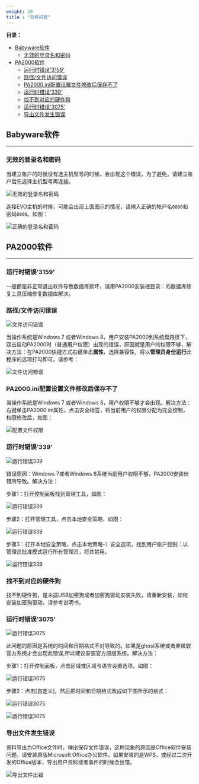 ```yaml
---
weight: 20
title : "软件问题"
---
```


**目录：**

- [Babyware软件](#j10)
  - [无效的登录名和密码](#j11)
- [PA2000软件](#j20)
  - [运行时错误'3159'](#j21)
  - [路径/文件访问错误](#j22)
  - [PA2000.ini配置设置文件修改后保存不了](#j23)
  - [运行时错误'339'](#j24)
  - [找不到对应的硬件狗](#j25)
  - [运行时错误'3075'](#j26)
  - [导出文件发生错误](#j27)

<h2 id="j10">Babyware软件</h2>

---

<h3 id="j11">无效的登录名和密码</h3>

当建立账户的时候没有选主机型号的时候，会出现这个错误，为了避免，请建立账户后先选择主机型号再连接。

![无效的登录名和密码](/help/node3/software/images/babyware-invalid-account-password.png)

连接EVO主机的时候，可能会出现上面图示的情况，请输入正确的帐户名`0000`和密码`0000`。如图：

![正确的登录名和密码](/help/node3/software/images/babyware-valid-account-password.png)

<h2 id="j20">PA2000软件</h2>

---

<h3 id="j21">运行时错误'3159'</h3>

一般都是非正常退出软件导致数据库损坏，请用PA2000安装根目录：的数据库修复工具压缩修复数据库解决。

<h3 id="j22">路径/文件访问错误</h3>

![文件访问错误](/help/node3/software/images/pa2000-file-accesss-error.png)

当操作系统是Windows 7 或者Windows 8，用户安装PA2000到系统盘路径下，双击启动PA2000时（普通用户权限）出现的错误，原因就是用户的权限不够，解决方法：在PA2000快捷方式右键单击**属性**，选择兼容性，将以**管理员身份运行**此程序的选项打勾即可。请参考：

![文件访问错误](/help/node3/software/images/pa2000-start-admin.png)

<h3 id="j23">PA2000.ini配置设置文件修改后保存不了</h3>

当操作系统是Windows 7 或者Windows 8，用户权限不够才会出现。解决方法：右键单击PA2000.ini属性，点击安全标签，将当前用户的权限分配为完全控制，权限修改后，如图：

![配置文件权限](/help/node3/software/images/pa2000-ini-permission.png)

<h3 id="j24">运行时错误'339'</h3>

![运行错误339](/help/node3/software/images/pa2000-error-339.png)

错误原因：Windows 7或者Windows 8系统当前用户权限不够，PA2000安装出错所导致。解决方法：

步骤1：打开控制面板找到管理工具，如图：

![运行错误339](/help/node3/software/images/pa2000-error-339-1.png)

步骤2：打开管理工具，点击本地安全策略，如图：

![运行错误339](/help/node3/software/images/pa2000-error-339-2.png)

步骤3：打开本地安全策略，点击本地策略-〉安全选项，找到用户账户控制：以管理员批准模式运行所有管理员，将其禁用。

![运行错误339](/help/node3/software/images/pa2000-error-339-3.png)

<h3 id="j25">找不到对应的硬件狗</h3>

找不到硬件狗，是未插USB加密狗或者加密狗驱动安装失败，请重新安装，如何安装加密狗驱动，请参考说明书。

<h3 id="j26">运行时错误'3075'</h3>

![运行错误3075](/help/node3/software/images/pa2000-error-3075.png)

此问题的原因是系统的时间和日期格式不对导致的。如果是ghost系统或者非微软官方系统才会出现此错误,所以建议安装官方原版系统。解决方法：

步骤1：打开控制面板，点击区域或区域与语言设置选项。如图：

![运行错误3075](/help/node3/software/images/pa2000-error-3075-1.png)

步骤2：点击[自定义]，然后把时间和日期格式改成如下图所示的格式：

![运行错误3075](/help/node3/software/images/pa2000-error-3075-2.png)

![运行错误3075](/help/node3/software/images/pa2000-error-3075-3.png)

<h3 id="j27">导出文件发生错误</h3>

资料导出为Office文件时，弹出保存文件错误，这种现象的原因是Office软件安装问题。请安装原版Microsoft Office办公软件。如果安装的是WPS，或经过二次开发的Office版本，导出用户资料或者事件的时候会出错。

![导出文件出错](/help/node3/software/images/pa2000-export-error.png)